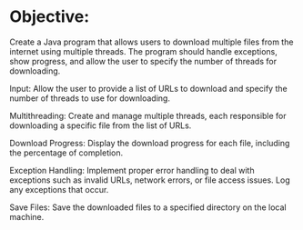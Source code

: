 # Objective: 

Create a Java program that allows users to download multiple files from the internet using multiple threads. The program should handle exceptions, show progress, and allow the user to specify the number of threads for downloading.

Input: Allow the user to provide a list of URLs to download and specify the number of threads to use for downloading.

Multithreading: Create and manage multiple threads, each responsible for downloading a specific file from the list of URLs.

Download Progress: Display the download progress for each file, including the percentage of completion.

Exception Handling: Implement proper error handling to deal with exceptions such as invalid URLs, network errors, or file access issues. Log any exceptions that occur.

Save Files: Save the downloaded files to a specified directory on the local machine.
